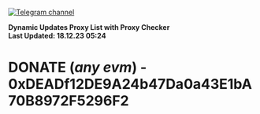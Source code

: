 [![Telegram channel](https://img.shields.io/endpoint?url=https://runkit.io/damiankrawczyk/telegram-badge/branches/master?url=https://t.me/n4z4v0d)](https://t.me/n4z4v0d) 

**Dynamic Updates Proxy List with Proxy Checker**  
**Last Updated: 18.12.23 05:24**

# DONATE (_any evm_) - 0xDEADf12DE9A24b47Da0a43E1bA70B8972F5296F2
